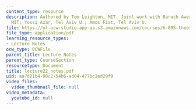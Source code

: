 ```yaml
---
content_type: resource
description: Authored by Tom Leighton, MIT. Joint work with Baruch Awerbuch, JHU &
  MIT; Yossi Azar, Tel Aviv U.; Amos Fiat, Tel Aviv U.
file: https://ol-ocw-studio-app-qa.s3.amazonaws.com/courses/6-895-theory-of-parallel-systems-sma-5509-fall-2003/aa7d21b498c254b6ad04477bc2ed29f9_lecture22_notes.pdf
file_type: application/pdf
learning_resource_types:
- Lecture Notes
ocw_type: OCWFile
parent_title: Lecture Notes
parent_type: CourseSection
resourcetype: Document
title: lecture22_notes.pdf
uid: aa7d21b4-98c2-54b6-ad04-477bc2ed29f9
video_files:
  video_thumbnail_file: null
video_metadata:
  youtube_id: null
---
```

